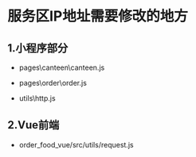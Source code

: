 # 服务区IP地址需要修改的地方

## 1.小程序部分

- pages\canteen\canteen.js

- pages\order\order.js

- utils\http.js



## 2.Vue前端

- order_food_vue/src/utils/request.js